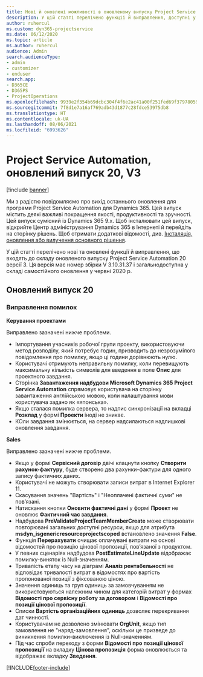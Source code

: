 ```yaml
---
title: Нові й оновлені можливості в оновленому випуску Project Service Automation 20, V3
description: У цій статті перелічено функції й виправлення, доступні у випуску Project Service Automation 20, V3
author: ruhercul
ms.custom: dyn365-projectservice
ms.date: 06/12/2020
ms.topic: article
ms.author: ruhercul
audience: Admin
search.audienceType:
- admin
- customizer
- enduser
search.app:
- D365CE
- D365PS
- ProjectOperations
ms.openlocfilehash: 9939e2f354b69dcbc304f4f6e2ac41a00f251fed69f37978059f4053335ee651
ms.sourcegitcommit: 7f8d1e7a16af769adb43d1877c28fdce53975db8
ms.translationtype: HT
ms.contentlocale: uk-UA
ms.lasthandoff: 08/06/2021
ms.locfileid: "6993626"
---
```

# <a name="project-service-automation-update-release-20-v3"></a>Project Service Automation, оновлений випуск 20, V3

[!include [banner](../includes/psa-now-project-operations.md)]

Ми з радістю повідомляємо про вихід останнього оновлення для програми Project Service Automation для Dynamics 365. Цей випуск містить деякі важливі покращення якості, продуктивності та зручності. Цей випуск сумісний із Dynamics 365 9.x. Щоб інсталювати цей випуск, відкрийте Центр адміністрування Dynamics 365 в Інтернеті й перейдіть на сторінку рішень. Щоб отримати додаткові відомості, див. [Інсталяція, оновлення або вилучення основного рішення](/power-platform/admin/install-remove-preferred-solution).

У цій статті перелічено нові та оновлені функції й виправлення, що входять до складу оновленого випуску Project Service Automation 20 версії 3. Ця версія має номер збірки V 3.10.31.37 і загальнодоступна у складі самостійного оновлення у червні 2020 р.

## <a name="update-release-20"></a>Оновлений випуск 20

### <a name="bug-fixes"></a>Виправлення помилок

**Керування проектами**

Виправлено зазначені нижче проблеми.

- Імпортування учасників робочої групи проекту, використовуючи метод розподілу, який потребує годин, призводить до незрозумілого повідомлення про помилку, якщо ці години дорівнюють нулю.
- Користувачі отримують неправильну помилку, коли перевищують максимальну кількість символів для введення в поле **Опис** для проектного завдання.
- Сторінка **Завантаження надбудови Microsoft Dynamics 365 Project Service Automation** спрямовує користувача на сторінку завантаження англійською мовою, коли налаштування мови користувача задано як «японська».
- Якщо сталася помилка сервера, то надпис синхронізації на вкладці **Розклад** у формі **Проекти** іноді не зникає.
- КОли завдання змінюється, на сервер надсилаються надлишкові оновлення завдання.

**Sales**

Виправлено зазначені нижче проблеми.

- Якщо у формі **Сервісний договір** двічі клацнути кнопку **Створити рахунок-фактуру**, буде створено два рахунки-фактури для одного запису фактичних даних.
- Користувачі не можуть створювати записи витрат в Internet Explorer 11.
- Скасування значень "Вартість" і "Неоплачені фактичні суми" не пов’язані.
- Натискання кнопки **Оновити фактичні дані** у формі **Проект** не оновлює **Фактичний час завдання**.
- Надбудова **PreValidateProjectTeamMemberCreate** може створювати повторювані загальних доступні ресурси, якщо для атрибута **msdyn_isgenericresourceprojectscoped** встановлено значення **False**.
- Функція **Перерахувати** очищає оплачувані витрати на основі відомостей про позицію цінової пропозиції, пов’язаної з продуктом.
- У певних сценаріях надбудова **PostEstimateLineUpdate** відображає помилку-виняток із Null-значенням.
- Тривалість етапу часу на діаграмі **Аналіз рентабельності** не відповідає тривалості витрат в відомостях про вартість пропонованої позиції з фіксованою ціною.
- Значення одиниць та груп одиниць за замовчуванням не використовуються належним чином для категорій витрат у формах **Відомості про сервісну роботу за договором** і **Відомості про позиції цінової пропозиції**.
- Списки **Вартість організаційних одиниць** дозволяє перекривання дат чинності.
- Користувачам не дозволено змінювати **OrgUnit**, якщо тип замовлення не "наряд-замовлення", оскільки це призведе до виникнення помилки-виключення із Null-значенням.
- Під час спроби переходу з форми **Відомості про позиції цінової пропозиції** на вкладку **Цінова пропозиція** форма оновлюється та відображає вкладку **Зведення**.


[!INCLUDE[footer-include](../includes/footer-banner.md)]